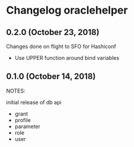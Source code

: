 # Changelog oraclehelper

## 0.2.0 (October 23, 2018)

Changes done on flight to SFO for Hashiconf

* Use UPPER function around bind variables
## 0.1.0 (October 14, 2018)

NOTES:

initial release of db api

* grant
* profile
* parameter
* role
* user
